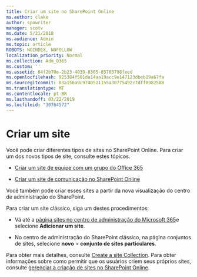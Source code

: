 ```yaml
---
title: Criar um site no SharePoint Online
ms.author: clake
author: spowriter
manager: scotv
ms.date: 5/21/2018
ms.audience: Admin
ms.topic: article
ROBOTS: NOINDEX, NOFOLLOW
localization_priority: Normal
ms.collection: Adm_O365
ms.custom: ''
ms.assetid: 84f2b70e-2b23-4039-8305-85783798feed
ms.openlocfilehash: 925384f501da14aa19acc9e147123dbeb19a67fa
ms.sourcegitcommit: 03a156a9c9740521155a30775492c7dff0982588
ms.translationtype: MT
ms.contentlocale: pt-BR
ms.lasthandoff: 03/22/2019
ms.locfileid: "30764572"
---
```

# <a name="create-a-site"></a>Criar um site

Você pode criar diferentes tipos de sites no SharePoint Online. Para criar um dos novos tipos de site, consulte estes tópicos.
  
- [Criar um site de equipe com um grupo do Office 365](https://go.microsoft.com/fwlink/?linkid=866292)
    
- [Criar um site de comunicação no SharePoint Online](https://go.microsoft.com/fwlink/?linkid=866294)
    
Você também pode criar esses sites a partir da nova visualização do centro de administração do SharePoint.
  
Para criar um site clássico, siga um destes procedimentos:
  
- Vá até a [página sites no centro de administração do Microsoft 365](https://portal.office.com/adminportal/home#/SitesList)e selecione **Adicionar um site**.
    
- No centro de administração do SharePoint clássico, na página conjuntos de sites, selecione **novo** \> **conjunto de sites particulares**.
    
Para obter mais detalhes, consulte [Create a site Collection](https://go.microsoft.com/fwlink/?linkid=866295). Para obter informações sobre como permitir que os usuários criem seus próprios sites, consulte [gerenciar a criação de sites no SharePoint Online](https://go.microsoft.com/fwlink/?linkid=866296).
  

